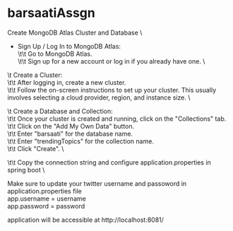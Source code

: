 # barsaatiAssgn

Create MongoDB Atlas Cluster and Database \
*  Sign Up / Log In to MongoDB Atlas: \
\t\t    Go to MongoDB Atlas. \
\t\t    Sign up for a new account or log in if you already have one. \
  
\t  Create a Cluster: \
\t\t    After logging in, create a new cluster. \
\t\t    Follow the on-screen instructions to set up your cluster. This usually involves selecting a cloud provider, region, and instance size. \

\t  Create a Database and Collection: \
\t\t    Once your cluster is created and running, click on the "Collections" tab. \
\t\t    Click on the "Add My Own Data" button. \
\t\t    Enter "barsaati" for the database name. \
\t\t    Enter "trendingTopics" for the collection name. \
\t\t    Click "Create". \

\t\t    Copy the connection string and configure application.properties in spring boot \

    

Make sure to update your twitter username and passoword in application.properties file \
app.username = username \
app.password = password

application will be accessible at http://localhost:8081/
